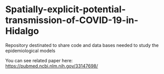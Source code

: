 # Spatially-explicit-potential-transmission-of-COVID-19-in-Hidalgo
Repository destinated to share code and data bases needed to study the epidemiological models

You can see related paper here: 
https://pubmed.ncbi.nlm.nih.gov/33147698/
